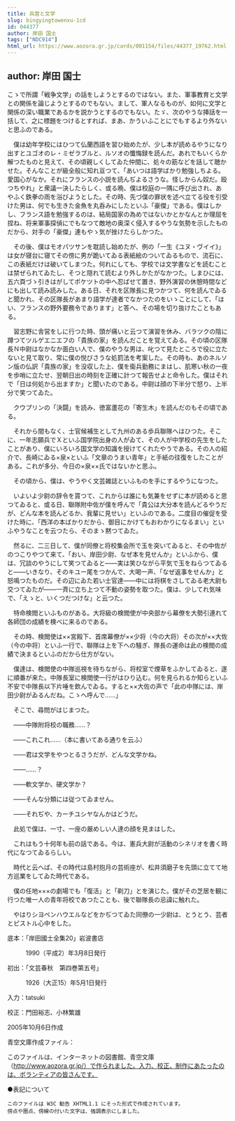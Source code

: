 ```yaml
---
title: 兵営と文学
slug: bingyingtowenxu-1cd
id: 044377
author: 岸田 国士
tags: ["NDC914"]
html_url: https://www.aozora.gr.jp/cards/001154/files/44377_19762.html
---
```


## author: 岸田 国士

こゝで所謂「戦争文学」の話をしようとするのではない。また、軍事教育と文学との関係を論じようとするのでもない。まして、軍人なるものが、如何に文学と関係の深い職業であるかを説かうとするのでもない。たゞ、次のやうな挿話を一括して、之に標題をつけるとすれば、まあ、かういふことにでもするより外ないと思ふのである。



　僕は幼年学校にはひつて仏蘭西語を習ひ始めたが、少し本が読めるやうになり出すとユゴオのレ・ミゼラブルと、ルソオの懺悔録を読んだ。あれでもいくらか解つたものと見えて、その頃親しくしてゐた仲間に、処々の筋などを話して聴かせた。そんなことが級全般に知れ亘つて、「あいつは語学ばかり勉強しちよる。愛国心がなか。それにフランスの小説を読んぢよるさうな。怪しからん奴だ。殴つちやれ」と衆議一決したらしく、或る晩、僕は校庭の一隅に呼び出され、あやふく鉄拳の雨を浴びようとした。その時、先づ僕の罪状を述べ立てる役を引受けた男は、何でも生きた金魚を丸呑みにしたといふ「豪傑」である。僕はしかし、フランス語を勉強するのは、結局国家の為めではないかとかなんとか理屈を捏ね、将来軍事探偵にでもなつて敵地の奥深く侵入するやうな気勢を示したものだから、対手の「豪傑」連もやゝ気が挫けたらしかつた。



　その後、僕はモオパツサンを耽読し始めたが、例の「一生《ユヌ・ヴイイ》」は女が寝台に寝てその傍に男が跪いてゐる表紙絵のついてゐるもので、流石に、この表紙だけは破いてしまつた。何れにしても、学校では文学書などを読むことは禁ぜられてゐたし、そつと隠れて読むより外しかたがなかつた。しまひには、五六頁づゝ引きはがしてポケツトの中へ忍ばせて置き、野外演習の休憩時間などにも出して読み読みした。ある日、それを区隊長に見つかつて、何を読んでゐると聞かれ、その区隊長があまり語学が達者でなかつたのをいゝことにして、「はい、フランスの野外要務令であります」と答へ、その場を切り抜けたこともある。



　習志野に舎営をしに行つた時、頭が痛いと云つて演習を休み、バラツクの陰に蹲つてツルゲエニエフの「貴族の家」を読んだことを覚えてゐる。その頃の区隊長Ｎ中尉はなかなか面白い人で、僕のやうな男は、叱つて見たところで役に立たないと見て取り、常に僕の悦びさうな処罰法を考案した。その時も、あのネルソン版の仏訳「貴族の家」を没収した上、僕を衛兵勤務にまはし、肌寒い秋の一夜を歩哨に立たせ、翌朝日出の時刻を正確に計つて報告せよと命令した。僕はそれで「日は何処から出ますか」と聞いたのである。中尉は顔の下半分で怒り、上半分で笑つてゐた。

　クウプリンの「決闘」を読み、徳富蘆花の「寄生木」を読んだのもその頃である。



　それから間もなく、士官候補生として九州のある歩兵聯隊へはひつた。そこに、一年志願兵でＸといふ国学院出身の人がゐて、その人が中学校の先生をしたことがあり、僕にいろいろ国文学の知識を授けてくれたやうである。その人の紹介で、長崎にゐる×泉×といふ「文章のうまい青年」と手紙の往復をしたことがある。これが多分、今日の×泉××氏ではないかと思ふ。

　その頃から、僕は、やうやく文芸雑誌といふものを手にするやうになつた。



　いよいよ少尉の辞令を貰つて、これからは誰にも気兼をせずに本が読めると思つてゐると、或る日、聯隊附中佐が僕を呼んで「貴公は大分本を読んどるやうだが、どんな本を読んどるか、我輩に見せい」といふのである。二度目の催促を受けた時に、「西洋の本ばかりだから、御目にかけてもおわかりになるまい」といふやうなことを云つたら、そのまゝ黙つてゐた。

　然るに、二三日して、僕が同僚と将校集会所で玉を突いてゐると、その中佐がのつこりやつて来て、「おい、岸田少尉、なぜ本を見せんか」といふから、僕は、冗談のやうにして笑つてゐると――実は笑ひながら平気で玉をねらつてゐると――いきなり、そのキユー尾をつかんで、大喝一声、「なぜ返事をせんか」と怒鳴つたものだ。その辺にゐた若い士官達――中には将棋をさしてゐる老大尉も交つてゐたが――一斉に立ち上つて不動の姿勢を取つた。僕は、少してれ気味で、「えゝと、いくつだつけな」と云つた。



　特命検閲といふものがある。大将級の検閲使が中央部から幕僚を大勢引連れて各師団の成績を検べに来るのである。

　その時、検閲使は××宮殿下、首席幕僚が××少将（今の大将）その次が××大佐（今の中将）といふ一行で、聯隊は上を下への騒ぎ、隊長の運命は此の検閲の成績で決まるといふのだから仕方がない。

　僕達は、検閲使の中隊巡視を待ちながら、将校室で煙草をふかしてゐると、遂に順番が来た。中隊長室に検閲使一行がはひり込む。何を見られるか知らといふ不安で中隊長以下片唾を飲んでゐる。すると××大佐の声で「此の中隊には、岸田少尉がゐるんだね。こゝへ呼んで……」

　そこで、尋問がはじまつた。

　――中隊附将校の職務……？

　――これこれ……（本に書いてある通りを云ふ）

　――君は文学をやつとるさうだが、どんな文学かね。

　――……？

　――軟文学か、硬文学か？

　――そんな分類には従つてゐません。

　――それぢや、カーチユシヤなんかはどうだ。

　此処で僕は、一寸、一座の厳めしい人達の顔を見まはした。

　これはもう十何年も前の話である。今は、憲兵大尉が活動のシネリオを書く時代になつてゐるらしい。

　時代と云へば、その時代は島村抱月の芸術座が、松井須磨子を先頭に立てて地方巡業をしてゐた時代である。

　僕の任地×××の劇場でも「復活」と「剃刀」とを演じた。僕がその芝居を観に行つた唯一人の青年将校であつたことも、後で聯隊長の忌諱に触れた。

　やはりシヨペンハウエルなどをかぢつてゐた同僚の一少尉は、とうとう、芸者とピストル心中をした。













底本：「岸田國士全集20」岩波書店


　　　1990（平成2）年3月8日発行

初出：「文芸春秋　第四巻第五号」

　　　1926（大正15）年5月1日発行

入力：tatsuki

校正：門田裕志、小林繁雄

2005年10月6日作成

青空文庫作成ファイル：

このファイルは、インターネットの図書館、青空文庫（http://www.aozora.gr.jp/）で作られました。入力、校正、制作にあたったのは、ボランティアの皆さんです。











●表記について


	このファイルは W3C 勧告 XHTML1.1 にそった形式で作成されています。
	傍点や圏点、傍線の付いた文字は、強調表示にしました。